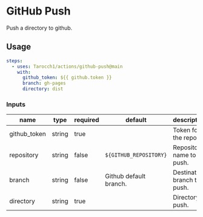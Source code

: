 # GitHub Push

Push a directory to github.

## Usage

```yml
steps:
  - uses: Tarocch1/actions/github-push@main
    with:
      github_token: ${{ github.token }}
      branch: gh-pages
      directory: dist
```

### Inputs

| name         | type   | required | default                | description                 |
| ------------ | ------ | -------- | ---------------------- | --------------------------- |
| github_token | string | true     |                        | Token for the repo.         |
| repository   | string | false    | `${GITHUB_REPOSITORY}` | Repository name to push.    |
| branch       | string | false    | Github default branch. | Destination branch to push. |
| directory    | string | true     |                        | Directory to push.          |
